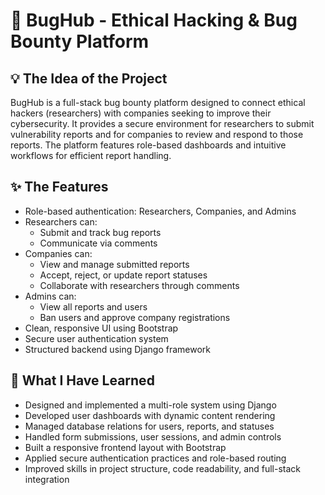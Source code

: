 # 🐞 BugHub - Ethical Hacking & Bug Bounty Platform

## 💡 The Idea of the Project
BugHub is a full-stack bug bounty platform designed to connect ethical hackers (researchers) with companies seeking to improve their cybersecurity. It provides a secure environment for researchers to submit vulnerability reports and for companies to review and respond to those reports. The platform features role-based dashboards and intuitive workflows for efficient report handling.

## ✨ The Features
- Role-based authentication: Researchers, Companies, and Admins
- Researchers can:
  - Submit and track bug reports
  - Communicate via comments
- Companies can:
  - View and manage submitted reports
  - Accept, reject, or update report statuses
  - Collaborate with researchers through comments
- Admins can:
  - View all reports and users
  - Ban users and approve company registrations
- Clean, responsive UI using Bootstrap
- Secure user authentication system
- Structured backend using Django framework

## 🧠 What I Have Learned
- Designed and implemented a multi-role system using Django
- Developed user dashboards with dynamic content rendering
- Managed database relations for users, reports, and statuses
- Handled form submissions, user sessions, and admin controls
- Built a responsive frontend layout with Bootstrap
- Applied secure authentication practices and role-based routing
- Improved skills in project structure, code readability, and full-stack integration
